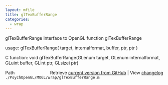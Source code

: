 ```yaml
---
layout: mfile
title: glTexBufferRange
categories:
  - wrap
---
```


glTexBufferRange  Interface to OpenGL function glTexBufferRange

usage:  glTexBufferRange\( target, internalformat, buffer, ptr, ptr \)

C function:  void glTexBufferRange\(GLenum target, GLenum internalformat, GLuint buffer, GLint ptr, GLsizei ptr\)


<div class="code_header" style="text-align:right;">
  <span style="float:left;">Path&nbsp;&nbsp;</span> <span class="counter">Retrieve <a href=
  "https://raw.github.com/Psychtoolbox-3/Psychtoolbox-3/beta/./PsychOpenGL/MOGL/wrap/glTexBufferRange.m">current version from GitHub</a> | View <a href=
  "https://github.com/Psychtoolbox-3/Psychtoolbox-3/commits/beta/./PsychOpenGL/MOGL/wrap/glTexBufferRange.m">changelog</a></span>
</div>
<div class="code">
  <code>./PsychOpenGL/MOGL/wrap/glTexBufferRange.m</code>
</div>
